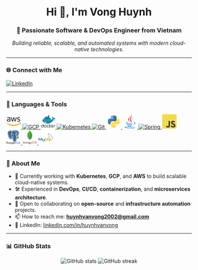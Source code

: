 <h1 align="center">Hi 👋, I'm Vong Huynh</h1>
<h3 align="center">🚀 Passionate Software & DevOps Engineer from Vietnam</h3>

<p align="center">
  <em>Building reliable, scalable, and automated systems with modern cloud-native technologies.</em>
</p>

---

### 🌐 Connect with Me
<p align="left">
  <a href="https://www.linkedin.com/in/huynhvanvong/" target="_blank">
    <img align="center" src="https://raw.githubusercontent.com/rahuldkjain/github-profile-readme-generator/master/src/images/icons/Social/linked-in-alt.svg" alt="LinkedIn" height="30" width="40" />
  </a>
</p>

---

### 🧰 Languages & Tools
<p align="left">
  <!-- ☁️ Cloud -->
  <a href="https://aws.amazon.com" target="_blank" rel="noreferrer">
    <img src="https://raw.githubusercontent.com/devicons/devicon/master/icons/amazonwebservices/amazonwebservices-original-wordmark.svg" alt="AWS" width="40" height="40"/>
  </a>
  <a href="https://cloud.google.com/" target="_blank" rel="noreferrer">
    <img src="https://www.vectorlogo.zone/logos/google_cloud/google_cloud-icon.svg" alt="GCP" width="40" height="40"/>
  </a>

  <!-- 🛠️ DevOps -->
  <a href="https://www.docker.com/" target="_blank" rel="noreferrer">
    <img src="https://raw.githubusercontent.com/devicons/devicon/master/icons/docker/docker-original-wordmark.svg" alt="Docker" width="40" height="40"/>
  </a>
  <a href="https://kubernetes.io" target="_blank" rel="noreferrer">
    <img src="https://www.vectorlogo.zone/logos/kubernetes/kubernetes-icon.svg" alt="Kubernetes" width="40" height="40"/>
  </a>
  <a href="https://git-scm.com/" target="_blank" rel="noreferrer">
    <img src="https://www.vectorlogo.zone/logos/git-scm/git-scm-icon.svg" alt="Git" width="40" height="40"/>
  </a>

  <!-- 🧑‍💻 Backend -->
  <a href="https://www.python.org" target="_blank" rel="noreferrer">
    <img src="https://raw.githubusercontent.com/devicons/devicon/master/icons/python/python-original.svg" alt="Python" width="40" height="40"/>
  </a>
  <a href="https://www.java.com" target="_blank" rel="noreferrer">
    <img src="https://raw.githubusercontent.com/devicons/devicon/master/icons/java/java-original.svg" alt="Java" width="40" height="40"/>
  </a>
  <a href="https://spring.io/" target="_blank" rel="noreferrer">
    <img src="https://www.vectorlogo.zone/logos/springio/springio-icon.svg" alt="Spring" width="40" height="40"/>
  </a>

  <!-- 💻 Frontend -->
  <a href="https://developer.mozilla.org/en-US/docs/Web/JavaScript" target="_blank" rel="noreferrer">
    <img src="https://raw.githubusercontent.com/devicons/devicon/master/icons/javascript/javascript-original.svg" alt="JavaScript" width="40" height="40"/>
  </a>

  <!-- 🗄️ Databases -->
  <a href="https://www.postgresql.org/" target="_blank" rel="noreferrer">
    <img src="https://raw.githubusercontent.com/devicons/devicon/master/icons/postgresql/postgresql-original-wordmark.svg" alt="PostgreSQL" width="40" height="40"/>
  </a>
  <a href="https://www.mongodb.com/" target="_blank" rel="noreferrer">
    <img src="https://raw.githubusercontent.com/devicons/devicon/master/icons/mongodb/mongodb-original-wordmark.svg" alt="MongoDB" width="40" height="40"/>
  </a>
  <a href="https://www.mysql.com/" target="_blank" rel="noreferrer">
    <img src="https://raw.githubusercontent.com/devicons/devicon/master/icons/mysql/mysql-original-wordmark.svg" alt="MySQL" width="40" height="40"/>
  </a>
</p>

---

### 💼 About Me
- 🌱 Currently working with **Kubernetes**, **GCP**, and **AWS** to build scalable cloud-native systems.  
- 🛠️ Experienced in **DevOps**, **CI/CD**, **containerization**, and **microservices architecture**.  
- 👯 Open to collaborating on **open-source** and **infrastructure automation** projects.  
- 📫 How to reach me: **huynhvanvong2002@gmail.com**  
- 💼 LinkedIn: [linkedin.com/in/huynhvanvong](https://www.linkedin.com/in/huynhvanvong/)

---

### 📊 GitHub Stats
<p align="center">
  <img src="https://github-readme-stats.vercel.app/api?username=vonghuynh&show_icons=true&theme=tokyonight" alt="GitHub stats" />
  <img src="https://github-readme-streak-stats.herokuapp.com/?user=vonghuynh&theme=tokyonight" alt="GitHub streak" />
</p>
